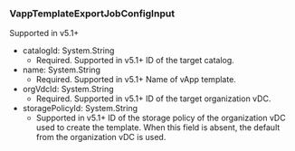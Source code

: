 ### VappTemplateExportJobConfigInput
Supported in v5.1+

- catalogId: System.String
  - Required. Supported in v5.1+
      ID of the target catalog.
- name: System.String
  - Required. Supported in v5.1+
      Name of vApp template.
- orgVdcId: System.String
  - Required. Supported in v5.1+
      ID of the target organization vDC.
- storagePolicyId: System.String
  - Supported in v5.1+ ID of the storage policy of the organization vDC used to create the template. When this field is absent, the default from the organization vDC is used.
